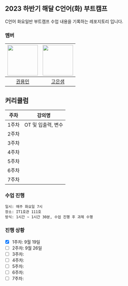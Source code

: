 ## 2023 하반기 해달 C언어(화) 부트캠프

C언어 화요일반 부트캠프 수업 내용을 기록하는 레포지토리 입니다.

### 멤버

| <img src="https://github.com/rnjs5540.png" width="100px"> | <img src="https://github.com/Koeunsaem.png" width="100px"> |
| :-------------------------------------------------------: | :-------------------------------------------------------: |
|           [권용민](https://github.com/rnjs5540)           |           [고은샘](https://github.com/Koeunsaem)           |

## 커리큘럼

| 주차  |     강의명     |
| :---: | :------------: |
| 1주차 |  OT 및 입출력, 변수  |
| 2주차 |  |
| 3주차 |
| 4주차 |
| 5주차 |
| 6주차 |
| 7주차 |

### 수업 진행

```
일시: 매주 화요일 7시
장소: IT1호관 111호
방식: 1시간 ~ 1시간 30분, 수업 진행 후 과제 수행

```

### 진행 상황

-   [x] 1주차: 9월 19일
-   [ ] 2주차: 9월 26일
-   [ ] 3주차:
-   [ ] 4주차:
-   [ ] 5주차:
-   [ ] 6주차:
-   [ ] 7주차:
